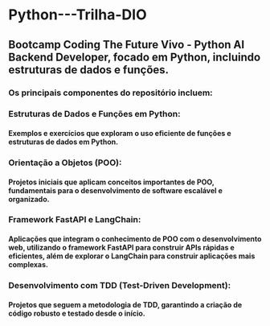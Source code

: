 # Python---Trilha-DIO
## Bootcamp Coding The Future Vivo - Python AI Backend Developer, focado em Python, incluindo estruturas de dados e funções.


### Os principais componentes do repositório incluem:

### Estruturas de Dados e Funções em Python: 
#### Exemplos e exercícios que exploram o uso eficiente de funções e estruturas de dados em Python.
### Orientação a Objetos (POO): 
#### Projetos iniciais que aplicam conceitos importantes de POO, fundamentais para o desenvolvimento de software escalável e organizado.
### Framework FastAPI e LangChain: 
#### Aplicações que integram o conhecimento de POO com o desenvolvimento web, utilizando o framework FastAPI para construir APIs rápidas e eficientes, além de explorar o LangChain para construir aplicações mais complexas.
### Desenvolvimento com TDD (Test-Driven Development): 
#### Projetos que seguem a metodologia de TDD, garantindo a criação de código robusto e testado desde o início.

